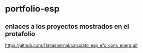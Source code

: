 # portfolio-esp
## enlaces a los proyectos mostrados en el protafolio
https://github.com/11atiasbernal/calculato_esp_efc_cons_energ.git
